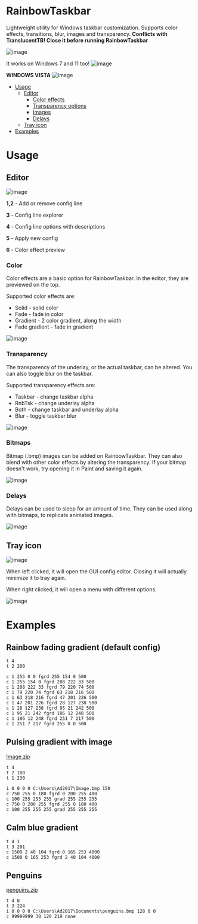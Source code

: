 # RainbowTaskbar
Lightweight utility for Windows taskbar customization. Supports color effects, transitions, blur, images and transparency.
**Conflicts with TranslucentTB! Close it before running RainbowTaskbar**


![image](https://user-images.githubusercontent.com/39013925/127749893-c171da6b-6dc3-4539-8ccb-9f54dc2675cf.png)

It works on Windows 7 and 11 too!
![image](https://user-images.githubusercontent.com/39013925/138756026-44c467d8-4687-4ae8-8c63-fa0621654795.png)

**WINDOWS VISTA**
![image](https://user-images.githubusercontent.com/39013925/138771919-a9f3080d-82a5-486f-b3ac-d4c21bf42037.png)


- [Usage](#usage)
   - [Editor](#editor)
      - [Color effects](#color)
      - [Transparency options](#transparency)
      - [Images](#bitmaps)
      - [Delays](#delays)
   - [Tray icon](#tray-icon)
- [Examples](#examples)

# Usage
## Editor
![image](https://user-images.githubusercontent.com/39013925/136743214-a4355570-f94e-41d1-b482-c5c87706ec77.png)

**1,2** - Add or remove config line

**3** - Config line explorer

**4** - Config line options with descriptions

**5** - Apply new config

**6** - Color effect preview



### Color
Color effects are a basic option for RainbowTaskbar.
In the editor, they are previewed on the top.

Supported color effects are:
- Solid - solid color
- Fade - fade in color
- Gradient - 2 color gradient, along the width
- Fade gradient - fade in gradient

![image](https://user-images.githubusercontent.com/39013925/137605831-1e4b7caa-61d0-4a7a-9609-a8b6891e6c53.png)


### Transparency
The transparency of the underlay, or the actual taskbar, can be altered. You can also toggle blur on the taskbar.

Supported transparency effects are:
- Taskbar - change taskbar alpha
- RnbTsk - change underlay alpha
- Both - change taskbar and underlay alpha
- Blur - toggle taskbar blur

![image](https://user-images.githubusercontent.com/39013925/137605833-33f2da34-a24d-429e-8ef3-4d2d09145210.png)


### Bitmaps
Bitmap (.bmp) images can be added on RainbowTaskbar. They can also blend with other color effects by altering the transparency.
If your bitmap doesn't work, try opening it in Paint and saving it again.

![image](https://user-images.githubusercontent.com/39013925/137605838-b97c7abe-0beb-4525-8724-cdd67e355cda.png)

### Delays
Delays can be used to sleep for an amount of time. They can be used along with bitmaps, to replicate animated images.

![image](https://user-images.githubusercontent.com/39013925/137605869-ac5a574a-f8fb-4aac-9db4-d21d86d995f6.png)


## Tray icon
![image](https://user-images.githubusercontent.com/39013925/136702026-0333b00b-5af4-4014-9868-a092ef89acfd.png)

When left clicked, it will open the GUI config editor. Closing it will actually minimize it to tray again.

When right clicked, it will open a menu with different options.

![image](https://user-images.githubusercontent.com/39013925/138571165-1ef66965-abe9-4159-b024-96218393e8a1.png)


# Examples
## Rainbow fading gradient (default config)
```
t 4
t 2 200

c 1 255 0 0 fgrd 255 154 0 500
c 1 255 154 0 fgrd 208 222 33 500
c 1 208 222 33 fgrd 79 220 74 500
c 1 79 220 74 fgrd 63 218 216 500
c 1 63 218 216 fgrd 47 201 226 500
c 1 47 201 226 fgrd 28 127 238 500
c 1 28 127 238 fgrd 95 21 242 500
c 1 95 21 242 fgrd 186 12 248 500
c 1 186 12 248 fgrd 251 7 217 500
c 1 251 7 217 fgrd 255 0 0 500
```

## Pulsing gradient with image
[Image.zip](https://github.com/ad2017gd/RainbowTaskbar/files/7358492/Image.zip)
```
t 4
t 2 180
t 1 230

i 0 0 0 0 C:\Users\Ad2017\Image.bmp 150
c 750 255 0 180 fgrd 0 200 255 400
c 100 255 255 255 grad 255 255 255
c 750 0 200 255 fgrd 255 0 180 400
c 100 255 255 255 grad 255 255 255

```

## Calm blue gradient
```
t 4 1
t 3 201
c 1500 2 40 104 fgrd 0 165 253 4000
c 1500 0 165 253 fgrd 2 40 104 4000
```

## Penguins
[penguins.zip](https://github.com/ad2017gd/RainbowTaskbar/files/7358490/penguins.zip)
```
t 4 0
t 3 224
i 0 0 0 0 C:\Users\Ad2017\Documents\penguins.bmp 128 0 0
c 99999999 30 120 219 none
```

### 

